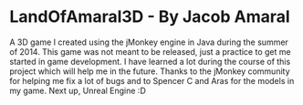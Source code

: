 LandOfAmaral3D - By Jacob Amaral
================================

A 3D game I created using the jMonkey engine in Java during the summer of 2014. This game was not meant to be released, just a practice to get me started in game development. I have learned a lot during the course of this project which will help me in the future. Thanks to the jMonkey community for helping me fix a lot of bugs and to Spencer C and Aras for the models in my game. Next up, Unreal Engine :D
